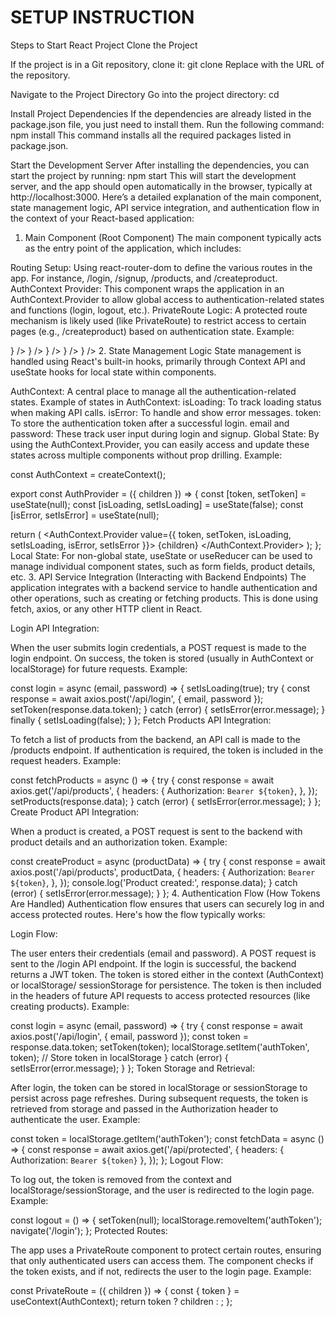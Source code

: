 <h1>SETUP INSTRUCTION</h1>
Steps to Start React Project
Clone the Project

If the project is in a Git repository, clone it:
git clone <repository-url>
Replace <repository-url> with the URL of the repository.


Navigate to the Project Directory Go into the project directory:
cd <Project-Name>

Install Project Dependencies If the dependencies are already listed in the package.json file, you just need to install them. Run the following command:
npm install
This command installs all the required packages listed in package.json.

Start the Development Server After installing the dependencies, you can start the project by running:
npm start
This will start the development server, and the app should open automatically in the browser, typically at http://localhost:3000.
Here’s a detailed explanation of the main component, state management logic, API service integration, and authentication flow in the context of your React-based application:

1. Main Component (Root Component)
The main component typically acts as the entry point of the application, which includes:

Routing Setup: Using react-router-dom to define the various routes in the app. For instance, /login, /signup, /products, and /createproduct.
AuthContext Provider: This component wraps the application in an AuthContext.Provider to allow global access to authentication-related states and functions (login, logout, etc.).
PrivateRoute Logic: A protected route mechanism is likely used (like PrivateRoute) to restrict access to certain pages (e.g., /createproduct) based on authentication state.
Example:

<Routes>
  <Route path="/" element={<HomePage />} />
  <Route path="/login" element={<Login />} />
  <Route path="/signup" element={<SignUp />} />
  <Route path="/products" element={<Products />} />
  <Route path="/createproduct" element={<PrivateRoute><CreateProduct /></PrivateRoute>} />
</Routes>
2. State Management Logic
State management is handled using React's built-in hooks, primarily through Context API and useState hooks for local state within components.

AuthContext: A central place to manage all the authentication-related states.
Example of states in AuthContext:
isLoading: To track loading status when making API calls.
isError: To handle and show error messages.
token: To store the authentication token after a successful login.
email and password: These track user input during login and signup.
Global State: By using the AuthContext.Provider, you can easily access and update these states across multiple components without prop drilling.
Example:

const AuthContext = createContext();

export const AuthProvider = ({ children }) => {
  const [token, setToken] = useState(null);
  const [isLoading, setIsLoading] = useState(false);
  const [isError, setIsError] = useState(null);

  return (
    <AuthContext.Provider value={{ token, setToken, isLoading, setIsLoading, isError, setIsError }}>
      {children}
    </AuthContext.Provider>
  );
};
Local State: For non-global state, useState or useReducer can be used to manage individual component states, such as form fields, product details, etc.
3. API Service Integration (Interacting with Backend Endpoints)
The application integrates with a backend service to handle authentication and other operations, such as creating or fetching products. This is done using fetch, axios, or any other HTTP client in React.

Login API Integration:

When the user submits login credentials, a POST request is made to the login endpoint.
On success, the token is stored (usually in AuthContext or localStorage) for future requests.
Example:

const login = async (email, password) => {
  setIsLoading(true);
  try {
    const response = await axios.post('/api/login', { email, password });
    setToken(response.data.token);
  } catch (error) {
    setIsError(error.message);
  } finally {
    setIsLoading(false);
  }
};
Fetch Products API Integration:

To fetch a list of products from the backend, an API call is made to the /products endpoint.
If authentication is required, the token is included in the request headers.
Example:

const fetchProducts = async () => {
  try {
    const response = await axios.get('/api/products', {
      headers: {
        Authorization: `Bearer ${token}`,
      },
    });
    setProducts(response.data);
  } catch (error) {
    setIsError(error.message);
  }
};
Create Product API Integration:

When a product is created, a POST request is sent to the backend with product details and an authorization token.
Example:

const createProduct = async (productData) => {
  try {
    const response = await axios.post('/api/products', productData, {
      headers: {
        Authorization: `Bearer ${token}`,
      },
    });
    console.log('Product created:', response.data);
  } catch (error) {
    setIsError(error.message);
  }
};
4. Authentication Flow (How Tokens Are Handled)
Authentication flow ensures that users can securely log in and access protected routes. Here's how the flow typically works:

Login Flow:

The user enters their credentials (email and password).
A POST request is sent to the /login API endpoint.
If the login is successful, the backend returns a JWT token.
The token is stored either in the context (AuthContext) or localStorage/ sessionStorage for persistence.
The token is then included in the headers of future API requests to access protected resources (like creating products).
Example:

const login = async (email, password) => {
  try {
    const response = await axios.post('/api/login', { email, password });
    const token = response.data.token;
    setToken(token);
    localStorage.setItem('authToken', token);  // Store token in localStorage
  } catch (error) {
    setIsError(error.message);
  }
};
Token Storage and Retrieval:

After login, the token can be stored in localStorage or sessionStorage to persist across page refreshes.
During subsequent requests, the token is retrieved from storage and passed in the Authorization header to authenticate the user.
Example:

const token = localStorage.getItem('authToken');
const fetchData = async () => {
  const response = await axios.get('/api/protected', {
    headers: { Authorization: `Bearer ${token}` },
  });
};
Logout Flow:

To log out, the token is removed from the context and localStorage/sessionStorage, and the user is redirected to the login page.
Example:

const logout = () => {
  setToken(null);
  localStorage.removeItem('authToken');
  navigate('/login');
};
Protected Routes:

The app uses a PrivateRoute component to protect certain routes, ensuring that only authenticated users can access them.
The component checks if the token exists, and if not, redirects the user to the login page.
Example:

const PrivateRoute = ({ children }) => {
  const { token } = useContext(AuthContext);
  return token ? children : <Navigate to="/login" />;
};
